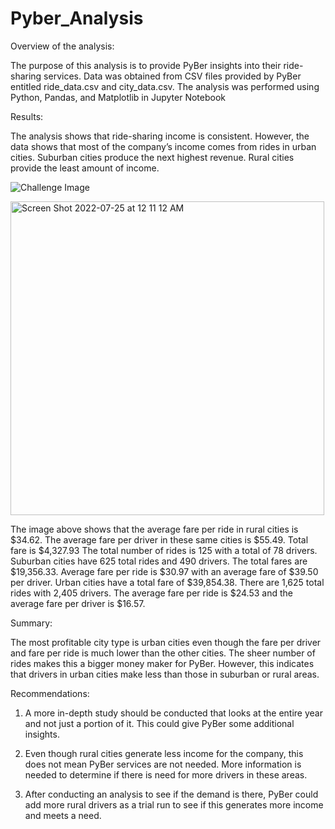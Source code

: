 # Pyber_Analysis

Overview of the analysis:


The purpose of this analysis is to provide PyBer insights into their ride-sharing services. Data was obtained from CSV files provided by PyBer entitled ride_data.csv and city_data.csv. The analysis was performed using Python, Pandas, and Matplotlib in Jupyter Notebook


Results:


The analysis shows that ride-sharing income is consistent. However, the data shows that most of the company’s income comes from rides in urban cities. Suburban cities produce the next highest revenue. Rural cities provide the least amount of income.

![Challenge Image](https://user-images.githubusercontent.com/105091538/180697189-3d985349-53cf-452e-ae83-94ca33396c45.png)

<img width="502" alt="Screen Shot 2022-07-25 at 12 11 12 AM" src="https://user-images.githubusercontent.com/105091538/180697448-77157a23-f073-4559-8309-cbea6070d9a0.png">


The image above shows that the average fare per ride in rural cities is $34.62. The average fare per driver in these same cities is $55.49. Total fare is $4,327.93 The total number of rides is 125 with a total of 78 drivers.
Suburban cities have 625 total rides and 490 drivers. The total fares are $19,356.33. Average fare per ride is $30.97 with an average fare of $39.50 per driver.
Urban cities have a total fare of $39,854.38. There are 1,625 total rides with 2,405 drivers. The average fare per ride is $24.53 and the average fare per driver is $16.57.


Summary:


The most profitable city type is urban cities even though the fare per driver and fare per ride is much lower than the other cities. The sheer number of rides makes this a bigger money maker for PyBer. However, this indicates that drivers in urban cities make less than those in suburban or rural areas. 


Recommendations:


1.	A more in-depth study should be conducted that looks at the entire year and not just a portion of it. This could give PyBer some additional insights. 

2.	Even though rural cities generate less income for the company, this does not mean PyBer services are not needed. More information is needed to determine if there is need for more drivers in these areas. 

3.	After conducting an analysis to see if the demand is there, PyBer could add more rural drivers as a trial run to see if this generates more income and meets a need.


